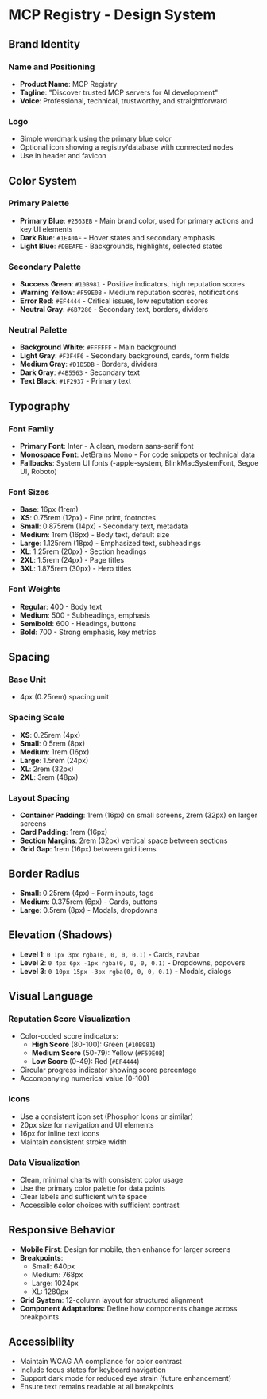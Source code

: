 # MCP Registry - Design System

## Brand Identity

### Name and Positioning
- **Product Name**: MCP Registry
- **Tagline**: "Discover trusted MCP servers for AI development"
- **Voice**: Professional, technical, trustworthy, and straightforward

### Logo
- Simple wordmark using the primary blue color
- Optional icon showing a registry/database with connected nodes
- Use in header and favicon

## Color System

### Primary Palette
- **Primary Blue**: `#2563EB` - Main brand color, used for primary actions and key UI elements
- **Dark Blue**: `#1E40AF` - Hover states and secondary emphasis
- **Light Blue**: `#DBEAFE` - Backgrounds, highlights, selected states

### Secondary Palette
- **Success Green**: `#10B981` - Positive indicators, high reputation scores
- **Warning Yellow**: `#F59E0B` - Medium reputation scores, notifications
- **Error Red**: `#EF4444` - Critical issues, low reputation scores
- **Neutral Gray**: `#6B7280` - Secondary text, borders, dividers

### Neutral Palette
- **Background White**: `#FFFFFF` - Main background
- **Light Gray**: `#F3F4F6` - Secondary background, cards, form fields
- **Medium Gray**: `#D1D5DB` - Borders, dividers
- **Dark Gray**: `#4B5563` - Secondary text
- **Text Black**: `#1F2937` - Primary text

## Typography

### Font Family
- **Primary Font**: Inter - A clean, modern sans-serif font
- **Monospace Font**: JetBrains Mono - For code snippets or technical data
- **Fallbacks**: System UI fonts (-apple-system, BlinkMacSystemFont, Segoe UI, Roboto)

### Font Sizes
- **Base**: 16px (1rem)
- **XS**: 0.75rem (12px) - Fine print, footnotes
- **Small**: 0.875rem (14px) - Secondary text, metadata
- **Medium**: 1rem (16px) - Body text, default size
- **Large**: 1.125rem (18px) - Emphasized text, subheadings
- **XL**: 1.25rem (20px) - Section headings
- **2XL**: 1.5rem (24px) - Page titles
- **3XL**: 1.875rem (30px) - Hero titles

### Font Weights
- **Regular**: 400 - Body text
- **Medium**: 500 - Subheadings, emphasis
- **Semibold**: 600 - Headings, buttons
- **Bold**: 700 - Strong emphasis, key metrics

## Spacing

### Base Unit
- 4px (0.25rem) spacing unit

### Spacing Scale
- **XS**: 0.25rem (4px)
- **Small**: 0.5rem (8px)
- **Medium**: 1rem (16px)
- **Large**: 1.5rem (24px)
- **XL**: 2rem (32px)
- **2XL**: 3rem (48px)

### Layout Spacing
- **Container Padding**: 1rem (16px) on small screens, 2rem (32px) on larger screens
- **Card Padding**: 1rem (16px)
- **Section Margins**: 2rem (32px) vertical space between sections
- **Grid Gap**: 1rem (16px) between grid items

## Border Radius
- **Small**: 0.25rem (4px) - Form inputs, tags
- **Medium**: 0.375rem (6px) - Cards, buttons
- **Large**: 0.5rem (8px) - Modals, dropdowns

## Elevation (Shadows)
- **Level 1**: `0 1px 3px rgba(0, 0, 0, 0.1)` - Cards, navbar
- **Level 2**: `0 4px 6px -1px rgba(0, 0, 0, 0.1)` - Dropdowns, popovers
- **Level 3**: `0 10px 15px -3px rgba(0, 0, 0, 0.1)` - Modals, dialogs

## Visual Language

### Reputation Score Visualization
- Color-coded score indicators:
  - **High Score** (80-100): Green (`#10B981`)
  - **Medium Score** (50-79): Yellow (`#F59E0B`)
  - **Low Score** (0-49): Red (`#EF4444`)
- Circular progress indicator showing score percentage
- Accompanying numerical value (0-100)

### Icons
- Use a consistent icon set (Phosphor Icons or similar)
- 20px size for navigation and UI elements
- 16px for inline text icons
- Maintain consistent stroke width

### Data Visualization
- Clean, minimal charts with consistent color usage
- Use the primary color palette for data points
- Clear labels and sufficient white space
- Accessible color choices with sufficient contrast

## Responsive Behavior
- **Mobile First**: Design for mobile, then enhance for larger screens
- **Breakpoints**:
  - Small: 640px
  - Medium: 768px
  - Large: 1024px
  - XL: 1280px
- **Grid System**: 12-column layout for structured alignment
- **Component Adaptations**: Define how components change across breakpoints

## Accessibility
- Maintain WCAG AA compliance for color contrast
- Include focus states for keyboard navigation
- Support dark mode for reduced eye strain (future enhancement)
- Ensure text remains readable at all breakpoints 